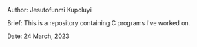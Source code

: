 Author: Jesutofunmi Kupoluyi

Brief: This is a repository containing C programs I've worked on.

Date: 24 March, 2023
